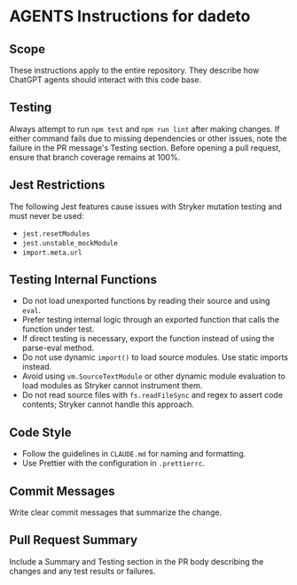 # AGENTS Instructions for dadeto

## Scope

These instructions apply to the entire repository. They describe how ChatGPT
agents should interact with this code base.

## Testing

Always attempt to run `npm test` and `npm run lint` after making changes.
If either command fails due to missing dependencies or other issues, note the
failure in the PR message's Testing section.
Before opening a pull request, ensure that branch coverage remains at 100%.

## Jest Restrictions

The following Jest features cause issues with Stryker mutation testing and must never be used:

- `jest.resetModules`
- `jest.unstable_mockModule`
- `import.meta.url`

## Testing Internal Functions

- Do not load unexported functions by reading their source and using `eval`.
- Prefer testing internal logic through an exported function that calls the function under test.
- If direct testing is necessary, export the function instead of using the parse-eval method.
- Do not use dynamic `import()` to load source modules. Use static imports instead.
- Avoid using `vm.SourceTextModule` or other dynamic module evaluation to load modules as Stryker cannot instrument them.
- Do not read source files with `fs.readFileSync` and regex to assert code contents; Stryker cannot handle this approach.

## Code Style

- Follow the guidelines in `CLAUDE.md` for naming and formatting.
- Use Prettier with the configuration in `.prettierrc`.

## Commit Messages

Write clear commit messages that summarize the change.

## Pull Request Summary

Include a Summary and Testing section in the PR body describing the changes and
any test results or failures.
